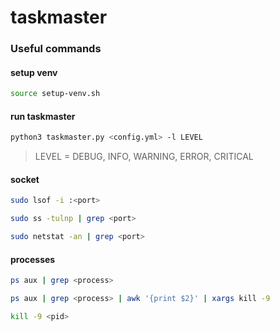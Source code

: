 # taskmaster

### Useful commands

#### setup venv
```bash
source setup-venv.sh
```

#### run taskmaster

```bash
python3 taskmaster.py <config.yml> -l LEVEL 
```
> LEVEL = DEBUG, INFO, WARNING, ERROR, CRITICAL

#### socket
```bash
sudo lsof -i :<port>
```
```bash
sudo ss -tulnp | grep <port>
```
```bash
sudo netstat -an | grep <port>
```

#### processes
```bash
ps aux | grep <process>
```
```bash
ps aux | grep <process> | awk '{print $2}' | xargs kill -9
```
```bash
kill -9 <pid>
```